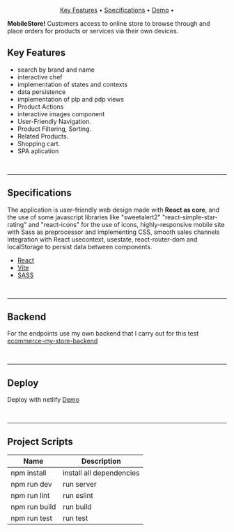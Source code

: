 <p align="center">
  <a href="#key-features">Key Features</a> •
  <a href="#specifications">Specifications</a> •
  <a href="https://mobile-store-tana.netlify.app/">Demo</a> •
</p>

<div align="">
   <p>
      <b>MobileStore!</b> Customers access to online store to browse through and place orders for products or services via their own devices.</i>
   </p>
</div>


## Key Features

- search by brand and name
- interactive chef
- implementation of states and contexts
- data persistence
- implementation of plp and pdp views
- Product Actions
- interactive images component
- User-Friendly Navigation.
- Product Filtering, Sorting.
- Related Products.
- Shopping cart.
- SPA aplication


<br>
<hr>

## Specifications 
<p>The application is user-friendly web design made with <b>React  as core</b>, 
and the use of some javascript libraries like "sweetalert2" "react-simple-star-rating" and "react-icons" for the use of icons, highly-responsive mobile site with Sass as preprocessor and implementing CSS, smooth sales channels integration with React usecontext, usestate, react-router-dom and localStorage to persist data between components.</p>

- [React](https://reactjs.org/)
- [Vite](https://vitejs.dev/)
- [SASS](https://sass-lang.com/)

<br>
<hr>

## Backend
For the endpoints use my own backend that I carry out for this test
<a href="https://github.com/tanachnology/ecommerce-my-store-backend">ecommerce-my-store-backend</a> 

<br>
<hr>

## Deploy
Deploy with netlify <a href="https://mobile-store-tana.netlify.app/">Demo</a>

<br>
<hr>

## Project Scripts
| Name | Description |
| ------ | ------ |
| npm install | install all dependencies |
| npm run dev | run server|
| npm run lint | run eslint|
| npm run build | run build|
| npm run test | run test|
